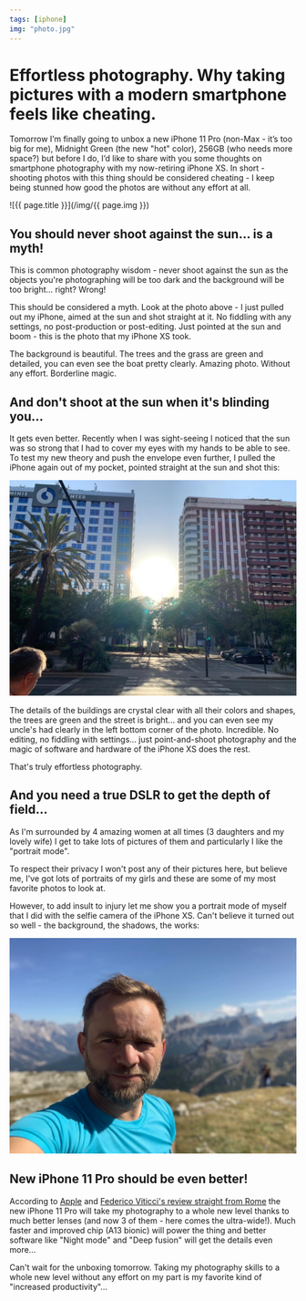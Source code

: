 ```yaml
---
tags: [iphone]
img: "photo.jpg"
---
```


# Effortless photography. Why taking pictures with a modern smartphone feels like cheating.

Tomorrow I’m finally going to unbox a new iPhone 11 Pro (non-Max - it’s too big for me), Midnight Green (the new "hot" color), 256GB (who needs more space?) but before I do, I’d like to share with you some thoughts on smartphone photography with my now-retiring iPhone XS. In short - shooting photos with this thing should be considered cheating - I keep being stunned how good the photos are without any effort at all.

<!--More-->

![{{ page.title }}](/img/{{ page.img }})

## You should never shoot against the sun... is a myth!

This is common photography wisdom - never shoot against the sun as the objects you're photographing will be too dark and the background will be too bright... right? Wrong!

This should be considered a myth. Look at the photo above - I just pulled out my iPhone, aimed at the sun and shot straight at it. No fiddling with any settings, no post-production or post-editing. Just pointed at the sun and boom - this is the photo that my iPhone XS took.

The background is beautiful. The trees and the grass are green and detailed, you can even see the boat pretty clearly. Amazing photo. Without any effort. Borderline magic.

## And don't shoot at the sun when it's blinding you...

It gets even better. Recently when I was sight-seeing I noticed that the sun was so strong that I had to cover my eyes with my hands to be able to see. To test my new theory and push the envelope even further, I pulled the iPhone again out of my pocket, pointed straight at the sun and shot this:

![Effortless photography. Why taking pictures with a modern smartphone feels like cheating. 2](/img/photo-2.jpg)

The details of the buildings are crystal clear with all their colors and shapes, the trees are green and the street is bright... and you can even see my uncle's had clearly in the left bottom corner of the photo. Incredible. No editing, no fiddling with settings... just point-and-shoot photography and the magic of software and hardware of the iPhone XS does the rest.

That's truly effortless photography.

## And you need a true DSLR to get the depth of field...

As I'm surrounded by 4 amazing women at all times (3 daughters and my lovely wife) I get to take lots of pictures of them and particularly I like the "portrait mode".

To respect their privacy I won't post any of their pictures here, but believe me, I've got lots of portraits of my girls and these are some of my most favorite photos to look at.

However, to add insult to injury let me show you a portrait mode of myself that I did with the selfie camera of the iPhone XS. Can't believe it turned out so well - the background, the shadows, the works:

![Effortless photography. Why taking pictures with a modern smartphone feels like cheating. 3](/img/photo-3.jpg)

## New iPhone 11 Pro should be even better!

According to [Apple](https://www.apple.com/iphone-11-pro/) and [Federico Viticci's review straight from Rome](https://www.macstories.net/stories/iphone-11-pro-in-rome/) the new iPhone 11 Pro will take my photography to a whole new level thanks to much better lenses (and now 3 of them - here comes the ultra-wide!). Much faster and improved chip (A13 bionic) will power the thing and better software like "Night mode" and "Deep fusion" will get the details even more...

Can't wait for the unboxing tomorrow. Taking my photography skills to a whole new level without any effort on my part is my favorite kind of "increased productivity"...

[n]: https://nozbe.com/
[p]: https://thepodcast.fm/